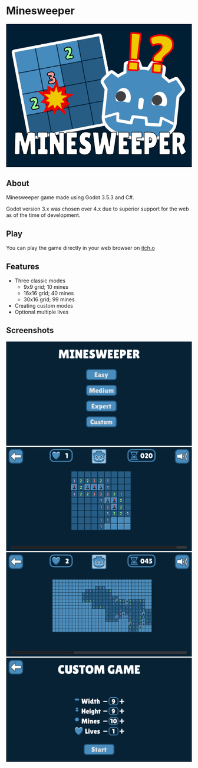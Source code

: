 # Minesweeper

<img src="assets/Screenshots/00_thumbnail.png" alt="thumbnail">

## About

Minesweeper game made using Godot 3.5.3 and C#.

Godot version 3.x was chosen over 4.x due to superior support for the web as of the time of development.

## Play

You can play the game directly in your web browser on [itch.o](https://sleepingcolossus.itch.io/minesweeper)

## Features

* Three classic modes
  * 9x9 grid; 10 mines
  * 16x16 grid; 40 mines
  * 30x16 grid; 99 mines
* Creating custom modes
* Optional multiple lives

## Screenshots

<img src="assets/Screenshots/01_menu.png" alt="thumbnail">
<img src="assets/Screenshots/02_easy.png" alt="thumbnail">
<img src="assets/Screenshots/03_expert.png" alt="thumbnail">
<img src="assets/Screenshots/04_custom.png" alt="thumbnail">
